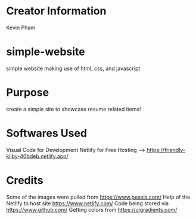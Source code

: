 # Creator Information
Kevin Pham

# simple-website
simple website making use of html, css, and javascript

# Purpose
create a simple site to showcase resume related items!

# Softwares Used
Visual Code for Development
Netlify for Free Hosting --> https://friendly-kilby-40bdeb.netlify.app/

# Credits 
Some of the images were pulled from https://www.pexels.com/
Help of the Netlify to host site https://www.netlify.com/ 
Code being stored via https://www.github.com/ 
Getting colors from https://uigradients.com/
